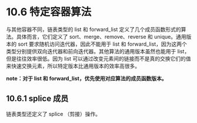 # 10.6 特定容器算法

与其他容器不同，链表类型的 list 和 forward_list 定义了几个成员函数形式的算法。具体而言，它们定义了 sort、merge、remove、reverse 和 unique。通用版本的 sort 要求随机访问迭代器，因此不能用于 list 和 forward_list，因为这两个类型分别提供双向迭代器和前向迭代器。其他算法的通用版本虽然也能用于 list，但是往往效率很低。因为 list 可以通过改变元素间的链接而不是真的交换它们的值来快速交换元素，所以特定版本比通用版本的效率高很多。

**note：对于 list 和 forward_list，优先使用对应算法的成员函数版本。**

## 10.6.1 splice 成员

链表类型还定义了 splice （剪接）操作。

